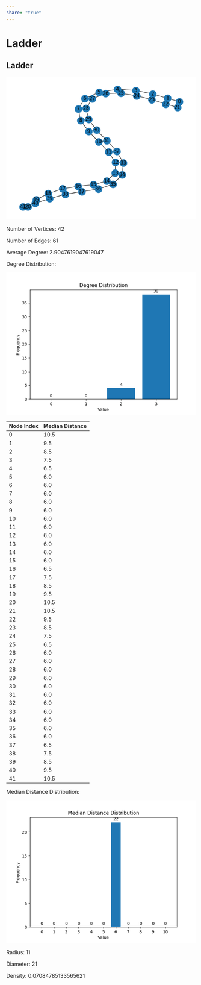 ```yaml
---  
share: "true"  
---  
```

# Ladder  
## Ladder  
  
![graph](./cs575/cs575_hw2_graphs/Ladder/graph.png)  
  
Number of Vertices: 42  
  
Number of Edges: 61  
  
Average Degree: 2.9047619047619047  
  
Degree Distribution:  
  
![Degree Distribution Distribution](./cs575/cs575_hw2_graphs/Ladder/degree_distribution_distribution.png)  
  
| Node Index | Median Distance |  
|------------|------------|  
| 0 | 10.5 |  
| 1 | 9.5 |  
| 2 | 8.5 |  
| 3 | 7.5 |  
| 4 | 6.5 |  
| 5 | 6.0 |  
| 6 | 6.0 |  
| 7 | 6.0 |  
| 8 | 6.0 |  
| 9 | 6.0 |  
| 10 | 6.0 |  
| 11 | 6.0 |  
| 12 | 6.0 |  
| 13 | 6.0 |  
| 14 | 6.0 |  
| 15 | 6.0 |  
| 16 | 6.5 |  
| 17 | 7.5 |  
| 18 | 8.5 |  
| 19 | 9.5 |  
| 20 | 10.5 |  
| 21 | 10.5 |  
| 22 | 9.5 |  
| 23 | 8.5 |  
| 24 | 7.5 |  
| 25 | 6.5 |  
| 26 | 6.0 |  
| 27 | 6.0 |  
| 28 | 6.0 |  
| 29 | 6.0 |  
| 30 | 6.0 |  
| 31 | 6.0 |  
| 32 | 6.0 |  
| 33 | 6.0 |  
| 34 | 6.0 |  
| 35 | 6.0 |  
| 36 | 6.0 |  
| 37 | 6.5 |  
| 38 | 7.5 |  
| 39 | 8.5 |  
| 40 | 9.5 |  
| 41 | 10.5 |  
  
Median Distance Distribution:  
  
![Median Distance Distribution Distribution](./cs575/cs575_hw2_graphs/Ladder/median_distance_distribution_distribution.png)  
  
Radius: 11  
  
Diameter: 21  
  
Density: 0.07084785133565621  
  
